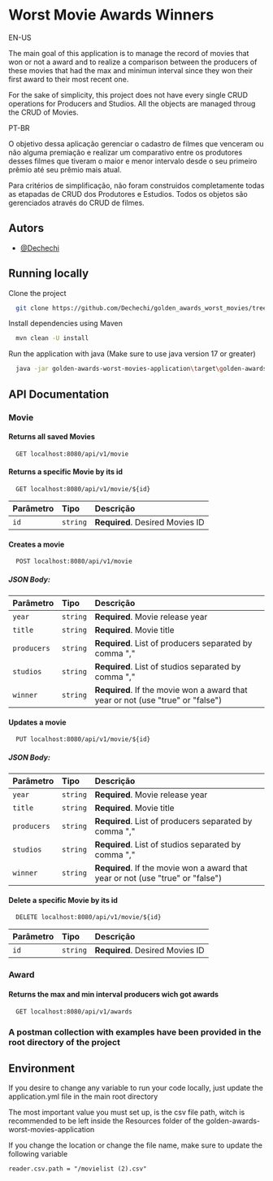 
# Worst Movie Awards Winners

EN-US

The main goal of this application is to manage the record of movies that won or not a award and to realize a comparison between the producers of these movies that had the max and minimun interval since they won their first award to their most recent one.

For the sake of simplicity, this project does not have every single CRUD operations for Producers and Studios. All the objects are managed throug the CRUD of Movies.

PT-BR

O objetivo dessa aplicação gerenciar o cadastro de filmes que venceram ou não alguma premiação e realizar um comparativo entre os produtores desses filmes que tiveram o maior e menor intervalo desde o seu primeiro prêmio até seu prêmio mais atual.

Para critérios de simplificação, não foram construidos completamente todas as etapadas de CRUD dos Produtores e Estudios. Todos os objetos são gerenciados através do CRUD de filmes.


## Autors

- [@Dechechi](https://www.github.com/Dechechi)


## Running locally

Clone the project

```bash
  git clone https://github.com/Dechechi/golden_awards_worst_movies/tree/development
```

Install dependencies using Maven

```bash
  mvn clean -U install
```

Run the application with java (Make sure to use java version 17 or greater)

```bash
  java -jar golden-awards-worst-movies-application\target\golden-awards-worst-movies-application-0.0.1-SNAPSHOT.jar
```


## API Documentation

### Movie

#### Returns all saved Movies

```http
  GET localhost:8080/api/v1/movie
```

#### Returns a specific Movie by its id

```http
  GET localhost:8080/api/v1/movie/${id}
```

| Parâmetro   | Tipo       | Descrição                                   |
| :---------- | :--------- | :------------------------------------------ |
| `id`      | `string` | **Required**. Desired Movies ID |

#### Creates a movie

```http
  POST localhost:8080/api/v1/movie
```
##### JSON Body:

| Parâmetro   | Tipo       | Descrição                                   |
| :---------- | :--------- | :------------------------------------------ |
| `year`      | `string` | **Required**. Movie release year |
| `title`      | `string` | **Required**. Movie title |
| `producers`      | `string` | **Required**. List of producers separated by comma "," |
| `studios`      | `string` | **Required**. List of studios separated by comma "," |
| `winner`      | `string` | **Required**. If the movie won a award that year or not (use "true" or "false") |

#### Updates a movie

```http
  PUT localhost:8080/api/v1/movie/${id}
```
##### JSON Body:
| Parâmetro   | Tipo       | Descrição                                   |
| :---------- | :--------- | :------------------------------------------ |
| `year`      | `string` | **Required**. Movie release year |
| `title`      | `string` | **Required**. Movie title |
| `producers`      | `string` | **Required**. List of producers separated by comma "," |
| `studios`      | `string` | **Required**. List of studios separated by comma "," |
| `winner`      | `string` | **Required**. If the movie won a award that year or not (use "true" or "false") |

#### Delete a specific Movie by its id

```http
  DELETE localhost:8080/api/v1/movie/${id}
```

| Parâmetro   | Tipo       | Descrição                                   |
| :---------- | :--------- | :------------------------------------------ |
| `id`      | `string` | **Required**. Desired Movies ID |


### Award

#### Returns the max and min interval producers wich got awards

```http
  GET localhost:8080/api/v1/awards
```

### A postman collection with examples have been provided in the root directory of the project
## Environment

If you desire to change any variable to run your code locally, just update the application.yml file in the main root directory

The most important value you must set up, is the csv file path, witch is recommended to be left inside the Resources folder of the golden-awards-worst-movies-application

If you change the location or change the file name, make sure to update the following variable

`reader.csv.path = "/movielist (2).csv"`

